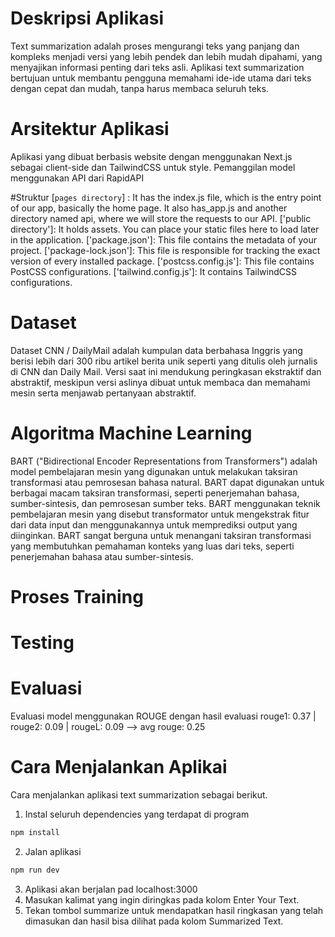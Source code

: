 # Deskripsi Aplikasi
Text summarization adalah proses mengurangi teks yang panjang dan kompleks menjadi versi yang lebih pendek dan lebih mudah dipahami, yang menyajikan informasi penting dari teks asli. Aplikasi text summarization bertujuan untuk membantu pengguna memahami ide-ide utama dari teks dengan cepat dan mudah, tanpa harus membaca seluruh teks.

# Arsitektur Aplikasi
Aplikasi yang dibuat berbasis website dengan menggunakan Next.js sebagai client-side dan TailwindCSS untuk style. Pemanggilan model menggunakan API dari RapidAPI

#Struktur
[`pages directory`] : It has the index.js file, which is the entry point of our app, basically the home page. It also has_app.js and another directory named api, where we will store the requests to our API.
['public directory']: It holds assets. You can place your static files here to load later in the application.
['package.json']: This file contains the metadata of your project.
['package-lock.json']: This file is responsible for tracking the exact version of every installed package.
['postcss.config.js']: This file contains PostCSS configurations.
['tailwind.config.js']: It contains TailwindCSS configurations.

# Dataset
Dataset CNN / DailyMail adalah kumpulan data berbahasa Inggris yang berisi lebih dari 300 ribu artikel berita unik seperti yang ditulis oleh jurnalis di CNN dan Daily Mail. Versi saat ini mendukung peringkasan ekstraktif dan abstraktif, meskipun versi aslinya dibuat untuk membaca dan memahami mesin serta menjawab pertanyaan abstraktif.

# Algoritma Machine Learning
BART ("Bidirectional Encoder Representations from Transformers") adalah model pembelajaran mesin yang digunakan untuk melakukan taksiran transformasi atau pemrosesan bahasa natural. BART dapat digunakan untuk berbagai macam taksiran transformasi, seperti penerjemahan bahasa, sumber-sintesis, dan pemrosesan sumber teks. BART menggunakan teknik pembelajaran mesin yang disebut transformator untuk mengekstrak fitur dari data input dan menggunakannya untuk memprediksi output yang diinginkan. BART sangat berguna untuk menangani taksiran transformasi yang membutuhkan pemahaman konteks yang luas dari teks, seperti penerjemahan bahasa atau sumber-sintesis.
  
# Proses Training

# Testing

# Evaluasi
Evaluasi model menggunakan ROUGE dengan hasil evaluasi
rouge1: 0.37 | rouge2: 0.09 | rougeL: 0.09 --> avg rouge: 0.25

# Cara Menjalankan Aplikai
 Cara menjalankan aplikasi text summarization sebagai berikut.
 1. Instal seluruh dependencies yang terdapat di program
 ```bash
npm install
```
2. Jalan aplikasi
```bash
npm run dev
``` 
3. Aplikasi akan berjalan pad localhost:3000
4. Masukan kalimat yang ingin diringkas pada kolom Enter Your Text.
5. Tekan tombol summarize untuk mendapatkan hasil ringkasan yang telah dimasukan dan hasil bisa dilihat pada kolom Summarized Text.

